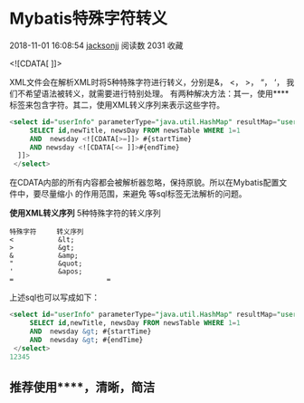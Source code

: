 # Mybatis特殊字符转义

2018-11-01 16:08:54 [jacksonjj](https://me.csdn.net/userlhj) 阅读数 2031 收藏

\<![CDATA[ ]]>

XML文件会在解析XML时将5种特殊字符进行转义，分别是&， <， >， “， ‘， 我们不希望语法被转义，就需要进行特别处理。
有两种解决方法：其一，使用**<![CDATA[ ]]>**标签来包含字符。其二，使用XML转义序列来表示这些字符。

```sql
<select id="userInfo" parameterType="java.util.HashMap" resultMap="user">   
     SELECT id,newTitle, newsDay FROM newsTable WHERE 1=1  
     AND  newsday <![CDATA[>=]]> #{startTime}
     AND newsday <![CDATA[<= ]]>#{endTime}  
  ]]>  
 </select>
```

在CDATA内部的所有内容都会被解析器忽略，保持原貌。所以在Mybatis配置文件中，要尽量缩小 <![CDATA[ ]]>的作用范围，来避免 等sql标签无法解析的问题。

**使用XML转义序列**
5种特殊字符的转义序列

```
特殊字符     转义序列
<           &lt;
>           &gt;
&           &amp;
"           &quot;
'           &apos;
=						=
```

上述sql也可以写成如下：

```sql
<select id="userInfo" parameterType="java.util.HashMap" resultMap="user">   
     SELECT id,newTitle, newsDay FROM newsTable WHERE 1=1  
     AND  newsday &gt; #{startTime}
     AND  newsday &gt; #{endTime}  
 </select>  
12345
```

## 推荐使用**<![CDATA[ ]]>**，清晰，简洁
